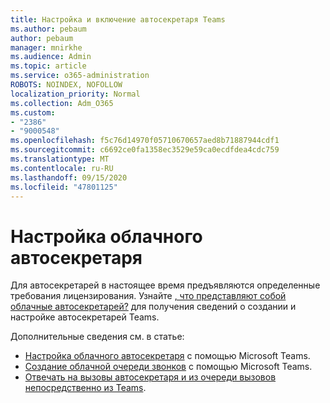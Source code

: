 ```yaml
---
title: Настройка и включение автосекретаря Teams
ms.author: pebaum
author: pebaum
manager: mnirkhe
ms.audience: Admin
ms.topic: article
ms.service: o365-administration
ROBOTS: NOINDEX, NOFOLLOW
localization_priority: Normal
ms.collection: Adm_O365
ms.custom:
- "2386"
- "9000548"
ms.openlocfilehash: f5c76d14970f05710670657aed8b71887944cdf1
ms.sourcegitcommit: c6692ce0fa1358ec3529e59ca0ecdfdea4cdc759
ms.translationtype: MT
ms.contentlocale: ru-RU
ms.lasthandoff: 09/15/2020
ms.locfileid: "47801125"
---
```

# <a name="set-up-a-cloud-auto-attendant"></a>Настройка облачного автосекретаря

Для автосекретарей в настоящее время предъявляются определенные требования лицензирования. Узнайте [, что представляют собой облачные автосекретарей?](https://docs.microsoft.com/microsoftteams/what-are-phone-system-auto-attendants) для получения сведений о создании и настройке автосекретарей Teams. 

Дополнительные сведения см. в статье:

- [Настройка облачного автосекретаря](https://docs.microsoft.com/microsoftteams/create-a-phone-system-auto-attendant) с помощью Microsoft Teams. 
- [Создание облачной очереди звонков](https://docs.microsoft.com/microsoftteams/create-a-phone-system-call-queue) с помощью Microsoft Teams. 
- [Отвечать на вызовы автосекретаря и из очереди вызовов непосредственно из Teams](https://docs.microsoft.com/microsoftteams/answer-auto-attendant-and-call-queue-calls). 